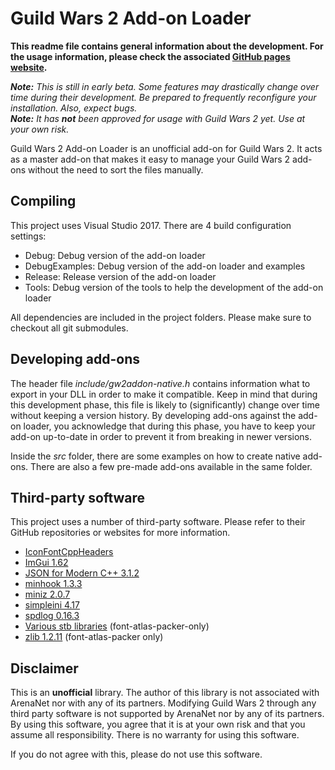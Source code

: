 # Guild Wars 2 Add-on Loader
**This readme file contains general information about the development.
For the usage information, please check the associated [GitHub pages website](https://archomeda.github.io/gw2-addon-loader/).**

***Note:** This is still in early beta. Some features may drastically change over time during their development. Be prepared to frequently reconfigure your installation. Also, expect bugs.*  
***Note:** It has **not** been approved for usage with Guild Wars 2 yet. Use at your own risk.*

Guild Wars 2 Add-on Loader is an unofficial add-on for Guild Wars 2.
It acts as a master add-on that makes it easy to manage your Guild Wars 2 add-ons without the need to sort the files manually.


## Compiling
This project uses Visual Studio 2017.
There are 4 build configuration settings:
- Debug: Debug version of the add-on loader
- DebugExamples: Debug version of the add-on loader and examples
- Release: Release version of the add-on loader
- Tools: Debug version of the tools to help the development of the add-on loader

All dependencies are included in the project folders.
Please make sure to checkout all git submodules.

## Developing add-ons
The header file *include/gw2addon-native.h* contains information what to export in your DLL in order to make it compatible.
Keep in mind that during this development phase, this file is likely to (significantly) change over time without keeping a version history.
By developing add-ons against the add-on loader, you acknowledge that during this phase, you have to keep your add-on up-to-date in order to prevent it from breaking in newer versions.

Inside the *src* folder, there are some examples on how to create native add-ons.
There are also a few pre-made add-ons available in the same folder.

## Third-party software
This project uses a number of third-party software.
Please refer to their GitHub repositories or websites for more information.

- [IconFontCppHeaders](https://github.com/juliettef/IconFontCppHeaders)
- [ImGui 1.62](https://github.com/ocornut/imgui)
- [JSON for Modern C++ 3.1.2](https://github.com/nlohmann/json)
- [minhook 1.3.3](https://github.com/TsudaKageyu/minhook)
- [miniz 2.0.7](https://github.com/richgel999/miniz)
- [simpleini 4.17](https://github.com/brofield/simpleini)
- [spdlog 0.16.3](https://github.com/gabime/spdlog)
- [Various stb libraries](https://github.com/nothings/stb) (font-atlas-packer-only)
- [zlib 1.2.11](https://zlib.net/) (font-atlas-packer only)

## Disclaimer
This is an **unofficial** library.
The author of this library is not associated with ArenaNet nor with any of its partners.
Modifying Guild Wars 2 through any third party software is not supported by ArenaNet nor by any of its partners.
By using this software, you agree that it is at your own risk and that you assume all responsibility.
There is no warranty for using this software.

If you do not agree with this, please do not use this software.

